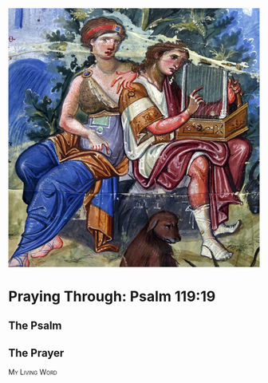 <img class="intro-right" src="art-paris-psalter.jpg">

<style>
  li {list-style-type: none;}
  p + ul {
    margin-top: -18px;
}
</style>

# Praying Through: Psalm 119:19

## The Psalm

## The Prayer

<div style="font-variant: small-caps;">
My Living Word
</div>

